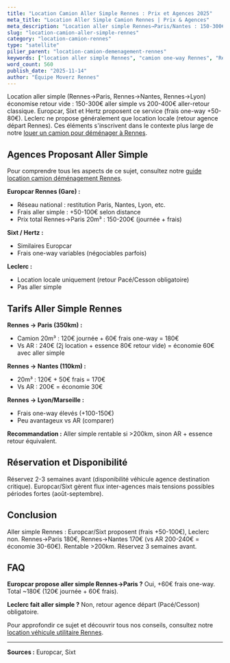 ```yaml
---
title: "Location Camion Aller Simple Rennes : Prix et Agences 2025"
meta_title: "Location Aller Simple Camion Rennes | Prix & Agences"
meta_description: "Location aller simple Rennes→Paris/Nantes : 150-300€ (vs 200-400€ AR). Europcar, Sixt proposent. Leclerc local uniquement. Guide complet."
slug: "location-camion-aller-simple-rennes"
category: "location-camion-rennes"
type: "satellite"
pilier_parent: "location-camion-demenagement-rennes"
keywords: ["location aller simple Rennes", "camion one-way Rennes", "Rennes Paris camion"]
word_count: 560
publish_date: "2025-11-14"
author: "Équipe Moverz Rennes"
---
```


Location aller simple (Rennes→Paris, Rennes→Nantes, Rennes→Lyon) économise retour vide : 150-300€ aller simple vs 200-400€ aller-retour classique. Europcar, Sixt et Hertz proposent ce service (frais one-way +50-80€). Leclerc ne propose généralement que location locale (retour agence départ Rennes). Ces éléments s'inscrivent dans le contexte plus large de notre [louer un camion pour déménager à Rennes](/blog/demenagement-rennes/location-camion-demenagement-rennes).

## Agences Proposant Aller Simple

Pour comprendre tous les aspects de ce sujet, consultez notre [guide location camion déménagement Rennes](/blog/demenagement-rennes/location-camion-demenagement-rennes).

**Europcar Rennes (Gare) :**
- Réseau national : restitution Paris, Nantes, Lyon, etc.
- Frais aller simple : +50-100€ selon distance
- Prix total Rennes→Paris 20m³ : 150-200€ (journée + frais)

**Sixt / Hertz :**
- Similaires Europcar
- Frais one-way variables (négociables parfois)

**Leclerc :**
- Location locale uniquement (retour Pacé/Cesson obligatoire)
- Pas aller simple

## Tarifs Aller Simple Rennes

**Rennes → Paris (350km) :**
- Camion 20m³ : 120€ journée + 60€ frais one-way = 180€
- Vs AR : 240€ (2j location + essence 80€ retour vide) = économie 60€ avec aller simple

**Rennes → Nantes (110km) :**
- 20m³ : 120€ + 50€ frais = 170€
- Vs AR : 200€ = économie 30€

**Rennes → Lyon/Marseille :**
- Frais one-way élevés (+100-150€)
- Peu avantageux vs AR (comparer)

**Recommandation :** Aller simple rentable si >200km, sinon AR + essence retour équivalent.

## Réservation et Disponibilité

Réservez 2-3 semaines avant (disponibilité véhicule agence destination critique). Europcar/Sixt gèrent flux inter-agences mais tensions possibles périodes fortes (août-septembre).

## Conclusion

Aller simple Rennes : Europcar/Sixt proposent (frais +50-100€), Leclerc non. Rennes→Paris 180€, Rennes→Nantes 170€ (vs AR 200-240€ = économie 30-60€). Rentable >200km. Réservez 3 semaines avant.

## FAQ

**Europcar propose aller simple Rennes→Paris ?**
Oui, +60€ frais one-way. Total ~180€ (120€ journée + 60€ frais).

**Leclerc fait aller simple ?**
Non, retour agence départ (Pacé/Cesson) obligatoire.

Pour approfondir ce sujet et découvrir tous nos conseils, consultez notre [location véhicule utilitaire Rennes](/blog/demenagement-rennes/location-camion-demenagement-rennes).

---
**Sources :** Europcar, Sixt

